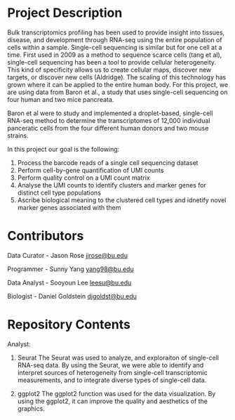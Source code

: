 # Project Description

Bulk transcriptomics profiling has been used to provide insight into tissues, disease, and development through RNA-seq using the entire population of cells within a sample. Single-cell sequencing is similar but for one cell at a time. First used in 2009 as a method to sequence scarce cells (tang et al), single-cell sequencing has been a tool to provide cellular heterogeneity. This kind of specificity allows us to create cellular maps, discover new targets, or discover new cells (Aldridge). The scaling of this technology has grown where it can be applied to the entire human body. For this project, we are using data from Baron et al., a study that uses single-cell sequencing on four human and two mice pancreata. 

Baron et al were to study and implemented a droplet-based, single-cell RNA-seq method to determine the transcriptomes of 12,000 individual panceratic cells from the four different human donors and two mouse strains. 

In this project our goal is the following:
1. Process the barcode reads of a single cell sequencing dataset
2. Perform cell-by-gene quantification of UMI counts
3. Perform quality control on a UMI count matrix
4. Analyse the UMI counts to identify clusters and marker genes for distinct cell type populations
5. Ascribe biological meaning to the clustered cell types and idnetify novel marker genes associated with them 


# Contributors

Data Curator - Jason Rose jjrose@bu.edu

Programmer - Sunny Yang yang98@bu.edu

Data Analyst - Sooyoun Lee leesu@bu.edu

Biologist - Daniel Goldstein djgoldst@bu.edu
# Repository Contents

Analyst: 
1. Seurat
The Seurat was used to analyze, and exploraiton of single-cell RNA-seq data. By using the Seurat, we were able to identify and interpret sources of heterogeneity from single-cell transcriptomic measurements, and to integrate diverse types of single-cell data.  

2. ggplot2
The ggplot2 function was used for the data visualization. By using the ggplot2, it can improve the quality and aesthetics of the graphics.  
